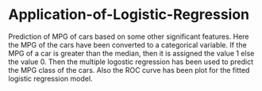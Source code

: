 # Application-of-Logistic-Regression
Prediction of MPG of cars based on some other significant features.
Here the MPG of the cars have been converted to a categorical variable. If the MPG of a car is greater than the median, then it is assigned the value 1 else the value 0. Then the multiple logostic regression has been used to predict the MPG class of the cars.
Also the ROC curve has been plot for the fitted logistic regression model.
